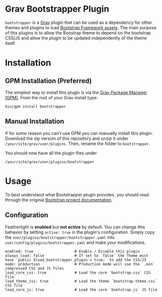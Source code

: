 # Grav Bootstrapper Plugin


`bootstrapper` is a [Grav](http://github.com/getgrav/grav) plugin that can be used as a dependency for other themes and plugins to load [Bootstrap Framework assets](http://getbootstrap.com/).  The main purpose of this plugins is to allow the Boostrap theme to depend on the bootstrap CSS/JS and allow the plugin to be updated independently of the theme itself.

# Installation

## GPM Installation (Preferred)

The simplest way to install this plugin is via the [Grav Package Manager (GPM)](http://learn.getgrav.org/advanced/grav-gpm).  From the root of your Grav install type:

    bin/gpm install bootstrapper

## Manual Installation 

If for some reason you can't use GPM you can manually install this plugin. Download the zip version of this repository and unzip it under `/your/site/grav/user/plugins`. Then, rename the folder to `bootstrapper`.

You should now have all the plugin files under

	/your/site/grav/user/plugins/bootstrapper

# Usage

To best understand what Bootstrapper plugin provides, you should read through the original [Bootstrap project documentation](http://getbootstrap.com/).

## Configuration

Featherlight is **enabled** but **not active** by default.  You can change this behavior by setting `active: true` in the plugin's configuration.  Simply copy the `user/plugins/bootstrapper/bootstrapper.yaml` into `user/config/plugins/bootstrapper.yaml` and make your modifications.

```
enabled: true                   # Enable / Disable this plugin
always_load: false              # If set to `false` the Theme must have `public $load_bootstrapper_plugin = true;` to add the CSS/JS
mode: production                # Production mode will use the `.min` compressed CSS and JS files
load_core_css: true             # Load the core `bootstrap.css` CSS file
load_theme_css: true            # Load the theme `bootstrap-theme.css` CSS file
load_core_js: true              # Load the core `bootstrap.js` JS file
```
